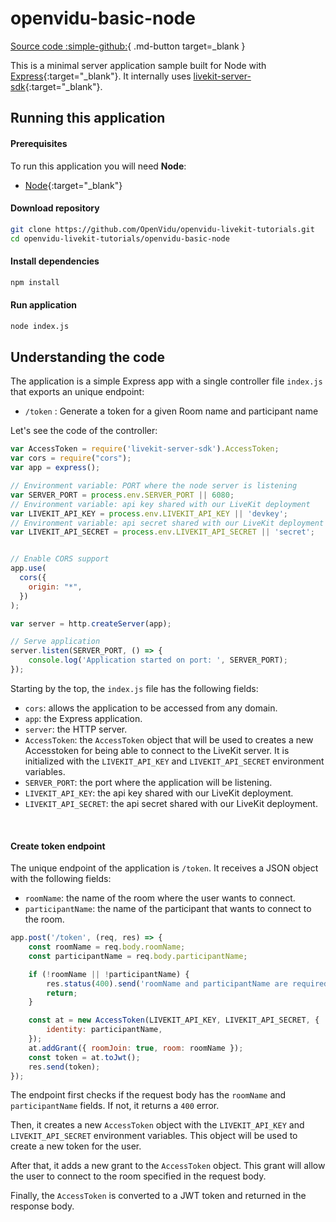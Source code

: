 

# openvidu-basic-node

[Source code :simple-github:](https://github.com/OpenVidu/openvidu-livekit-tutorials){ .md-button target=_blank }

This is a minimal server application sample built for Node with [Express](https://expressjs.com/){:target="_blank"}.
It internally uses [livekit-server-sdk](https://docs.livekit.io/server-sdk-js/index.html){:target="_blank"}.

## Running this application

#### Prerequisites
To run this application you will need **Node**:

- [Node](https://nodejs.org/es/download/){:target="_blank"}

#### Download repository

```bash
git clone https://github.com/OpenVidu/openvidu-livekit-tutorials.git
cd openvidu-livekit-tutorials/openvidu-basic-node
```

#### Install dependencies

```bash
npm install
```

#### Run application

```bash
node index.js
```

## Understanding the code

The application is a simple Express app with a single controller file `index.js` that exports an unique endpoint:

- `/token` : Generate a token for a given Room name and participant name

<!-- > You can get more information about these endpoints in the [Application Server Endpoints](application-server/#rest-endpoints) section. -->

Let's see the code of the controller:

```javascript
var AccessToken = require('livekit-server-sdk').AccessToken;
var cors = require("cors");
var app = express();

// Environment variable: PORT where the node server is listening
var SERVER_PORT = process.env.SERVER_PORT || 6080;
// Environment variable: api key shared with our LiveKit deployment
var LIVEKIT_API_KEY = process.env.LIVEKIT_API_KEY || 'devkey';
// Environment variable: api secret shared with our LiveKit deployment
var LIVEKIT_API_SECRET = process.env.LIVEKIT_API_SECRET || 'secret';


// Enable CORS support
app.use(
  cors({
    origin: "*",
  })
);

var server = http.createServer(app);

// Serve application
server.listen(SERVER_PORT, () => {
	console.log('Application started on port: ', SERVER_PORT);
});
```

Starting by the top, the `index.js` file has the following fields:

- `cors`: allows the application to be accessed from any domain.
- `app`: the Express application.
- `server`: the HTTP server.
- `AccessToken`: the `AccessToken` object that will be used to creates a new Accesstoken for being able to connect to the LiveKit server. It is initialized with the `LIVEKIT_API_KEY` and `LIVEKIT_API_SECRET` environment variables.
- `SERVER_PORT`: the port where the application will be listening.
- `LIVEKIT_API_KEY`: the api key shared with our LiveKit deployment.
- `LIVEKIT_API_SECRET`: the api secret shared with our LiveKit deployment.

<br>

#### Create token endpoint

The unique endpoint of the application is `/token`. It receives a JSON object with the following fields:

- `roomName`: the name of the room where the user wants to connect.
- `participantName`: the name of the participant that wants to connect to the room.

```javascript
app.post('/token', (req, res) => {
	const roomName = req.body.roomName;
	const participantName = req.body.participantName;

	if (!roomName || !participantName) {
		res.status(400).send('roomName and participantName are required');
		return;
	}

	const at = new AccessToken(LIVEKIT_API_KEY, LIVEKIT_API_SECRET, {
		identity: participantName,
	});
	at.addGrant({ roomJoin: true, room: roomName });
	const token = at.toJwt();
	res.send(token);
});
```

The endpoint first checks if the request body has the `roomName` and `participantName` fields. If not, it returns a `400` error.

Then, it creates a new `AccessToken` object with the `LIVEKIT_API_KEY` and `LIVEKIT_API_SECRET` environment variables. This object will be used to create a new token for the user.

After that, it adds a new grant to the `AccessToken` object. This grant will allow the user to connect to the room specified in the request body.

Finally, the `AccessToken` is converted to a JWT token and returned in the response body.
